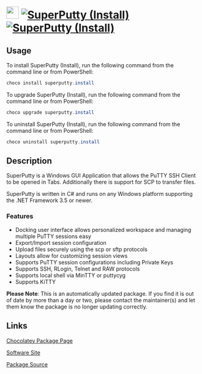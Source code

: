 ﻿# <img src="https://cdn.jsdelivr.net/gh/mkevenaar/chocolatey-packages@218fd53341b8400391b0efdb75f313d01cdcf984/icons/superputty.png" width="32" height="32"/> [![SuperPutty (Install)](https://img.shields.io/chocolatey/v/superputty.install.svg?label=SuperPutty+(Install))](https://chocolatey.org/packages/superputty.install) [![SuperPutty (Install)](https://img.shields.io/chocolatey/dt/superputty.install.svg)](https://chocolatey.org/packages/superputty.install)

## Usage

To install SuperPutty (Install), run the following command from the command line or from PowerShell:

```powershell
choco install superputty.install
```

To upgrade SuperPutty (Install), run the following command from the command line or from PowerShell:

```powershell
choco upgrade superputty.install
```

To uninstall SuperPutty (Install), run the following command from the command line or from PowerShell:

```powershell
choco uninstall superputty.install
```

## Description

SuperPutty is a Windows GUI Application that allows the PuTTY SSH Client to be opened in Tabs. Additionally there is support for SCP to transfer files.

SuperPutty is written in C# and runs on any Windows platform supporting the .NET Framework 3.5 or newer.

### Features

* Docking user interface allows personalized workspace and managing multiple PuTTY sessions easy
* Export/Import session configuration
* Upload files securely using the scp or sftp protocols
* Layouts allow for customizing session views
* Supports PuTTY session configurations including Private Keys
* Supports SSH, RLogin, Telnet and RAW protocols
* Supports local shell via MinTTY or puttycyg
* Supports KiTTY

**Please Note**: This is an automatically updated package. If you find it is
out of date by more than a day or two, please contact the maintainer(s) and
let them know the package is no longer updating correctly.


## Links

[Chocolatey Package Page](https://chocolatey.org/packages/superputty.install)

[Software Site](https://www.facebook.com/superputty)

[Package Source](https://github.com/mkevenaar/chocolatey-packages/tree/master/automatic/superputty.install)

